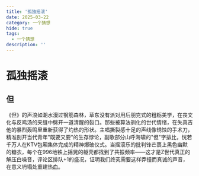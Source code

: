 ```yaml
---
title: '孤独摇滚'
date: 2025-03-22
category: 一个猜想
hide: true
tags:
  - 一个猜想
description: ''
---
```


# 孤独摇滚

## 但

《但》的声浪如潮水漫过钢筋森林，草东没有派对用后朋克式的粗粝美学，在丧文化与反鸡汤的夹缝中劈开一道清醒的裂口。那些被算法驯化的世代情绪，在失真吉他的暴烈轰鸣里重新获得了灼热的形状。主唱撕裂感十足的声线像锈蚀的手术刀，精准剖开当代青年"既要又要"的生存悖论，副歌部分山呼海啸的"但"字排比，恍若千万人在KTV包厢集体完成的精神爆破仪式。当摇滚乐的批判锋芒裹上黑色幽默的糖衣，每个在996地铁上摇晃的躯壳都找到了共振频率——这才是Z世代真正的解压白噪音，评论区排队+1的盛况，证明我们终究需要这样莽撞而真诚的声音，在意义坍塌处重建热血。

